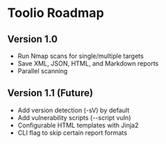 # Toolio Roadmap

## Version 1.0
- Run Nmap scans for single/multiple targets
- Save XML, JSON, HTML, and Markdown reports
- Parallel scanning

## Version 1.1 (Future)
- Add version detection (-sV) by default
- Add vulnerability scripts (--script vuln)
- Configurable HTML templates with Jinja2
- CLI flag to skip certain report formats
